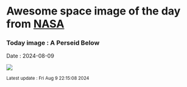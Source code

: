 
# Awesome space image of the day from [NASA](https://api.nasa.gov/)

### Today image : A Perseid Below
Date : 2024-08-09

![](https://apod.nasa.gov/apod/image/2408/perseid_iss_4256_1024c.jpg)

<small>Latest update : Fri Aug  9 22:15:08 2024</small>
        